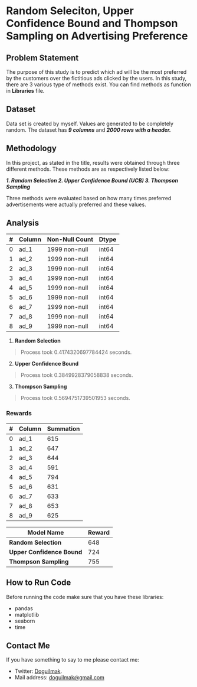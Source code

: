 
# Random Seleciton, Upper Confidence Bound and Thompson Sampling on Advertising Preference

## Problem Statement

The purpose of this study is to predict which ad will be the most preferred by the customers over the fictitious ads clicked by the users. In this study, there are 3 various type of methods exist. You can find methods as function in **Libraries** file.

## Dataset

Data set is created by myself. Values ​​are generated to be completely random. The dataset has ***9 columns*** and ***2000 rows with a header.***

## Methodology

In this project, as stated in the title, results were obtained through three different methods. These methods are as respectively listed below:

 ***1. Random Selection
 2. Upper Confidence Bound (UCB)
 3. Thompson Sampling***

Three methods were evaluated based on how many times preferred advertisements were actually preferred and these values.

## Analysis

| # | Column | Non-Null Count | Dtype |
|--|--|--|--|
| 0 | ad_1 | 1999 non-null | int64
| 1 | ad_2 | 1999 non-null | int64
| 2 | ad_3 | 1999 non-null | int64
| 3 | ad_4 | 1999 non-null | int64
| 4 | ad_5 | 1999 non-null | int64
| 5 | ad_6 | 1999 non-null | int64
| 6 | ad_7 | 1999 non-null | int64
| 7 | ad_8 | 1999 non-null | int64
| 8 | ad_9 | 1999 non-null | int64

 1. **Random Selection** 
 > Process took 0.4174320697784424 seconds.
 2. **Upper Confidence Bound** 
 > Process took 0.3849928379058838 seconds.
 3. **Thompson Sampling** 
 > Process took 0.5694751739501953 seconds.

### Rewards

| # | Column | Summation
|--|--|--|
| 0 | ad_1 | 615 
| 1 | ad_2 | 647
| 2 | ad_3 | 644
| 3 | ad_4 | 591
| 4 | ad_5 | 794
| 5 | ad_6 | 631
| 6 | ad_7 | 633
| 7 | ad_8 | 653
| 8 | ad_9 | 625

| Model Name | Reward |
|--|--|
| **Random Selection**  | 648 |
| **Upper Confidence Bound**  | 724 |
| **Thompson Sampling**  | 755 |


## How to Run Code

Before running the code make sure that you have these libraries:

 - pandas 
 - matplotlib
 - seaborn
 - time
    
## Contact Me

If you have something to say to me please contact me: 

 - Twitter: [Doguilmak](https://twitter.com/Doguilmak).  
 - Mail address: doguilmak@gmail.com
